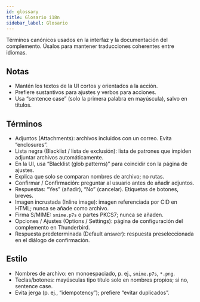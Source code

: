 ```yaml
---
id: glossary
title: Glosario i18n
sidebar_label: Glosario
---
```


Términos canónicos usados en la interfaz y la documentación del complemento. Úsalos para mantener traducciones coherentes entre idiomas.

## Notas

- Mantén los textos de la UI cortos y orientados a la acción.
- Prefiere sustantivos para ajustes y verbos para acciones.
- Usa “sentence case” (solo la primera palabra en mayúscula), salvo en títulos.

## Términos

- Adjuntos (Attachments): archivos incluidos con un correo. Evita “enclosures”.
- Lista negra (Blacklist / lista de exclusión): lista de patrones que impiden adjuntar archivos automáticamente.
- En la UI, usa “Blacklist (glob patterns)” para coincidir con la página de ajustes.
- Explica que solo se comparan nombres de archivo; no rutas.
- Confirmar / Confirmación: preguntar al usuario antes de añadir adjuntos.
- Respuestas: “Yes” (añadir), “No” (cancelar). Etiquetas de botones, breves.
- Imagen incrustada (Inline image): imagen referenciada por CID en HTML; nunca se añade como archivo.
- Firma S/MIME: `smime.p7s` o partes PKCS7; nunca se añaden.
- Opciones / Ajustes (Options / Settings): página de configuración del complemento en Thunderbird.
- Respuesta predeterminada (Default answer): respuesta preseleccionada en el diálogo de confirmación.

## Estilo

- Nombres de archivo: en monoespaciado, p. ej., `smime.p7s`, `*.png`.
- Teclas/botones: mayúsculas tipo título solo en nombres propios; si no, sentence case.
- Evita jerga (p. ej., “idempotency”); prefiere “evitar duplicados”.
